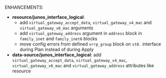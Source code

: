 <!-- markdownlint-disable-file MD013 MD041 -->
ENHANCEMENTS:

* **resource/junos_interface_logical**:
  * add `virtual_gateway_accept_data`, `virtual_gateway_v4_mac` and `virtual_gateway_v6_mac` arguments
  * add `virtual_gateway_address` argument in `address` block in `family_inet` and `family_inet6` blocks
  * move config errors from defined `vrrp_group` block on `st0.` interface during Plan instead of during Apply
* **data-source/junos_interface_logical**: add `virtual_gateway_accept_data`, `virtual_gateway_v4_mac`, `virtual_gateway_v6_mac` and `virtual_gateway_address` attributes like resource

